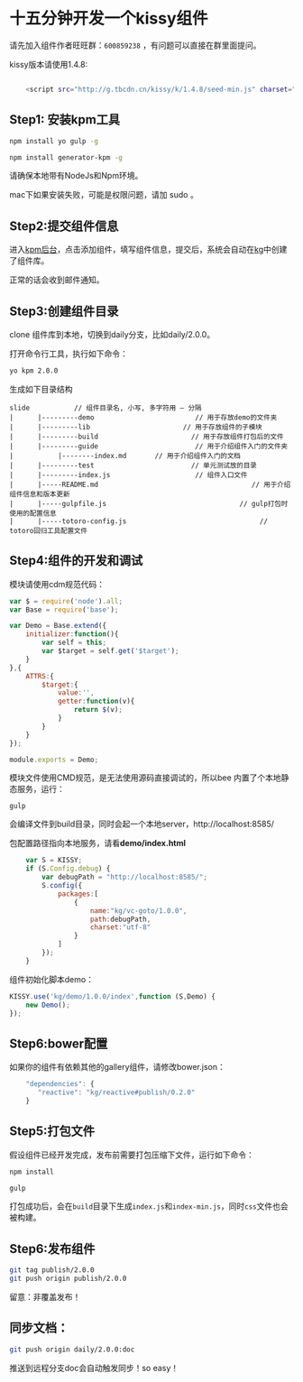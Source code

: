 # 十五分钟开发一个kissy组件

请先加入组件作者旺旺群：`600859238` ，有问题可以直接在群里面提问。

kissy版本请使用1.4.8:

````sh

    <script src="http://g.tbcdn.cn/kissy/k/1.4.8/seed-min.js" charset="utf-8"></script>

````

## Step1: 安装kpm工具

````sh
npm install yo gulp -g
````

````sh
npm install generator-kpm -g
````

请确保本地带有NodeJs和Npm环境。

mac下如果安装失败，可能是权限问题，请加 sudo 。


## Step2:提交组件信息

进入[kpm后台](http://kpm.admin.taobao.net/)，点击添加组件，填写组件信息，提交后，系统会自动在[kg](http://gitlab.alibaba-inc.com/groups/kg)中创建了组件库。

正常的话会收到邮件通知。

## Step3:创建组件目录

clone 组件库到本地，切换到daily分支，比如daily/2.0.0。

打开命令行工具，执行如下命令：

````sh
yo kpm 2.0.0
````

生成如下目录结构

```
slide           // 组件目录名, 小写, 多字符用 – 分隔
|      |---------demo                         // 用于存放demo的文件夹
|      |---------lib                       // 用于存放组件的子模块
|      |---------build                       // 用于存放组件打包后的文件
|      |---------guide                        // 用于介绍组件入门的文件夹
|           |--------index.md       // 用于介绍组件入门的文档
|      |---------test                        // 单元测试放的目录
|      |---------index.js                     // 组件入口文件
|      |-----README.md                                  	// 用于介绍组件信息和版本更新
|      |-----gulpfile.js                                 // gulp打包时使用的配置信息
|      |-----totoro-config.js                                 // totoro回归工具配置文件
```

## Step4:组件的开发和调试

模块请使用cdm规范代码：

```javascript
var $ = require('node').all;
var Base = require('base');

var Demo = Base.extend({
    initializer:function(){
        var self = this;
        var $target = self.get('$target');
    }
},{
    ATTRS:{
        $target:{
            value:'',
            getter:function(v){
                return $(v);
            }
        }
    }
});

module.exports = Demo;
```
模块文件使用CMD规范，是无法使用源码直接调试的，所以bee 内置了个本地静态服务，运行：

    gulp

会编译文件到build目录，同时会起一个本地server，http://localhost:8585/

包配置路径指向本地服务，请看**demo/index.html**

```javascript
    var S = KISSY;
    if (S.Config.debug) {
        var debugPath = "http://localhost:8585/";
        S.config({
            packages:[
                {
                    name:"kg/vc-goto/1.0.0",
                    path:debugPath,
                    charset:"utf-8"
                }
            ]
        });
    }
```

组件初始化脚本demo：

```javascript
KISSY.use('kg/demo/1.0.0/index',function (S,Demo) {
	new Demo();
});
```


## Step6:bower配置

如果你的组件有依赖其他的gallery组件，请修改bower.json：

```javascript
    "dependencies": {
       "reactive": "kg/reactive#publish/0.2.0"
    }
```


## Step5:打包文件

假设组件已经开发完成，发布前需要打包压缩下文件，运行如下命令：

````sh
npm install
````

````sh
gulp
````

打包成功后，会在`build`目录下生成`index.js`和`index-min.js`，同时`css`文件也会被构建。

## Step6:发布组件

````sh
git tag publish/2.0.0
git push origin publish/2.0.0
````
留意：非覆盖发布！

## 同步文档：

````sh
git push origin daily/2.0.0:doc
````

推送到远程分支doc会自动触发同步！so easy！